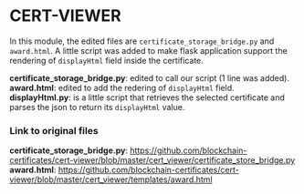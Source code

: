 # CERT-VIEWER

In this module, the edited files are ```certificate_storage_bridge.py``` and ```award.html```.
A little script was added to make flask application support the rendering of ```displayHtml``` field inside the certificate.

**certificate_storage_bridge.py**: edited to call our script (1 line was added).<br/>
**award.html**: edited to add the redering of ```displayHtml``` field.<br/>
**displayHtml.py**: is a little script that retrieves the selected certificate and parses the json to return its ```displayHtml``` value.

### Link to original files
**certificate_storage_bridge.py**: https://github.com/blockchain-certificates/cert-viewer/blob/master/cert_viewer/certificate_store_bridge.py<br/>
**award.html**: https://github.com/blockchain-certificates/cert-viewer/blob/master/cert_viewer/templates/award.html
